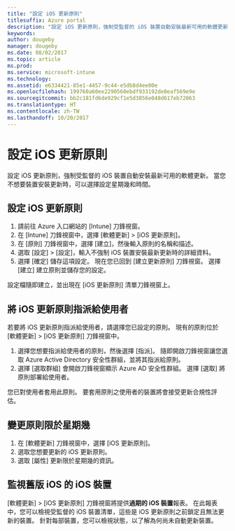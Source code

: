 ```yaml
---
title: "設定 iOS 更新原則"
titlesuffix: Azure portal
description: "設定 iOS 更新原則，強制受監督的 iOS 裝置自動安裝最新可用的軟體更新。"
keywords: 
author: dougeby
manager: dougeby
ms.date: 08/02/2017
ms.topic: article
ms.prod: 
ms.service: microsoft-intune
ms.technology: 
ms.assetid: e6334421-85e1-4457-9c44-e5db8d4ee00e
ms.openlocfilehash: 199760a60ee2290560ebdf933192de0eaf569e9e
ms.sourcegitcommit: bb2c181fd6de929cf1e5d3856e048d617eb72063
ms.translationtype: HT
ms.contentlocale: zh-TW
ms.lasthandoff: 10/20/2017
---
```

# <a name="configure-ios-update-policies"></a>設定 iOS 更新原則
設定 iOS 更新原則，強制受監督的 iOS 裝置自動安裝最新可用的軟體更新。 當您不想要裝置安裝更新時，可以選擇設定星期幾和時間。

## <a name="configure-the-ios-update-policy"></a>設定 iOS 更新原則
1. 請前往 Azure 入口網站的 [Intune] 刀鋒視窗。
2. 在 [Intune] 刀鋒視窗中，選擇 [軟體更新] > [iOS 更新原則]。
4. 在 [原則] 刀鋒視窗中，選擇 [建立]，然後輸入原則的名稱和描述。
5. 選取 [設定] > [設定]，輸入不強制 iOS 裝置安裝最新更新時的詳細資料。
6. 選擇 [確定] 儲存這項設定。 現在您已回到 [建立更新原則] 刀鋒視窗。 選擇 [建立] 建立原則並儲存您的設定。

設定檔隨即建立，並出現在 [iOS 更新原則] 清單刀鋒視窗上。

## <a name="assign-an-ios-update-policy-to-users"></a>將 iOS 更新原則指派給使用者
若要將 iOS 更新原則指派給使用者，請選擇您已設定的原則。 現有的原則位於 [軟體更新] > [iOS 更新原則] 刀鋒視窗中。
1. 選擇您想要指派給使用者的原則，然後選擇 [指派]。 隨即開啟刀鋒視窗讓您選取 Azure Active Directory 安全性群組，並將其指派給原則。
2. 選擇 [選取群組] 會開啟刀鋒視窗顯示 Azure AD 安全性群組。 選擇 [選取] 將原則部署給使用者。

您已對使用者套用此原則。 要套用原則之使用者的裝置將會接受更新合規性評估。

## <a name="change-the-restricted-days-for-the-policy"></a>變更原則限於星期幾
1. 在 [軟體更新] 刀鋒視窗中，選擇 [iOS 更新原則]。
2. 選取您想要更新的 iOS 更新原則。
3. 選取 [屬性] 更新限於星期幾的資訊。

## <a name="monitor-ios-devices-with-older-ios-versions"></a>監視舊版 iOS 的 iOS 裝置 
<!-- 1352223 -->
[軟體更新] > [iOS 更新原則] 刀鋒視窗將提供**過期的 iOS 裝置**報表。 在此報表中，您可以檢視受監督的 iOS 裝置清單，這些是 iOS 更新原則之前鎖定且無法更新的裝置。 針對每部裝置，您可以檢視狀態，以了解為何尚未自動更新裝置。